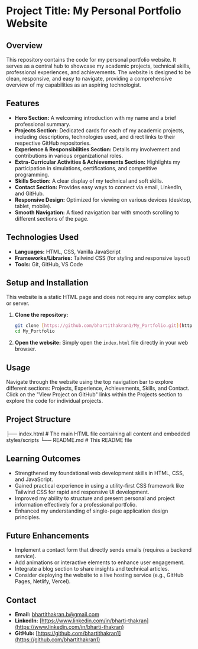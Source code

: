 # Project Title: My Personal Portfolio Website

## Overview
This repository contains the code for my personal portfolio website. It serves as a central hub to showcase my academic projects, technical skills, professional experiences, and achievements. The website is designed to be clean, responsive, and easy to navigate, providing a comprehensive overview of my capabilities as an aspiring technologist.

## Features
* **Hero Section:** A welcoming introduction with my name and a brief professional summary.
* **Projects Section:** Dedicated cards for each of my academic projects, including descriptions, technologies used, and direct links to their respective GitHub repositories.
* **Experience & Responsibilities Section:** Details my involvement and contributions in various organizational roles.
* **Extra-Curricular Activities & Achievements Section:** Highlights my participation in simulations, certifications, and competitive programming.
* **Skills Section:** A clear display of my technical and soft skills.
* **Contact Section:** Provides easy ways to connect via email, LinkedIn, and GitHub.
* **Responsive Design:** Optimized for viewing on various devices (desktop, tablet, mobile).
* **Smooth Navigation:** A fixed navigation bar with smooth scrolling to different sections of the page.

## Technologies Used
* **Languages:** HTML, CSS, Vanilla JavaScript
* **Frameworks/Libraries:** Tailwind CSS (for styling and responsive layout)
* **Tools:** Git, GitHub, VS Code

## Setup and Installation
This website is a static HTML page and does not require any complex setup or server.

1.  **Clone the repository:**
    ```bash
    git clone [https://github.com/bhartithakran1/My_Portfolio.git](https://github.com/bhartithakran1/My_Portfolio.git)
    cd My_Portfolio
    ```
2.  **Open the website:**
    Simply open the `index.html` file directly in your web browser.

## Usage
Navigate through the website using the top navigation bar to explore different sections: Projects, Experience, Achievements, Skills, and Contact. Click on the "View Project on GitHub" links within the Projects section to explore the code for individual projects.

## Project Structure

├── index.html          # The main HTML file containing all content and embedded styles/scripts
└── README.md           # This README file
## Learning Outcomes
* Strengthened my foundational web development skills in HTML, CSS, and JavaScript.
* Gained practical experience in using a utility-first CSS framework like Tailwind CSS for rapid and responsive UI development.
* Improved my ability to structure and present personal and project information effectively for a professional portfolio.
* Enhanced my understanding of single-page application design principles.

## Future Enhancements
* Implement a contact form that directly sends emails (requires a backend service).
* Add animations or interactive elements to enhance user engagement.
* Integrate a blog section to share insights and technical articles.
* Consider deploying the website to a live hosting service (e.g., GitHub Pages, Netlify, Vercel).

## Contact
* **Email:** bhartithakran.b@gmail.com
* **LinkedIn:** [https://www.linkedin.com/in/bharti-thakran](https://www.linkedin.com/in/bharti-thakran)
* **GitHub:** [https://github.com/bhartithakran1](https://github.com/bhartithakran1)


